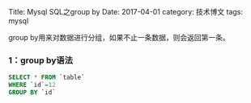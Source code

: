 Title: Mysql SQL之group by
Date: 2017-04-01
category: 技术博文
tags: mysql

group by用来对数据进行分组，如果不止一条数据，则会返回第一条。

### 1：group by语法
```SQL
SELECT * FROM `table`
WHERE `id`=12
GROUP BY `id`
```
